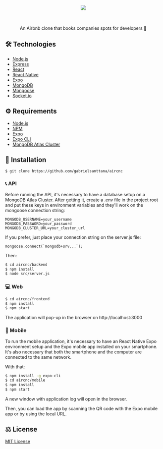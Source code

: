<div align="center" style="margin-bottom: 50px">
  <img src="https://github.com/gabrielsanttana/aircnc/blob/master/mobile/assets/logo.png?raw=true)"/>
</div>

###

<p align="center">An Airbnb clone that books companies spots for developers 🏢</p>

## 🛠️ Technologies

<ul>
  <li><a href="https://nodejs.org/en/">Node.js</a></li>
  <li><a href="https://expressjs.com/">Express</a></li>
  <li><a href="https://reactjs.org/">React</a></li>
  <li><a href="https://reactnative.dev/">React Native</a></li>
  <li><a href="https://expo.io/">Expo</a></li>
  <li><a href="https://www.mongodb.com/">MongoDB</a></li>
  <li><a href="https://mongoosejs.com/">Mongoose</a></li>
  <li><a href="https://socket.io/">Socket.io</a></li>
</ul>

## ⚙️ Requirements

<ul>
  <li><a href="https://nodejs.org/en/">Node.js</a></li>
  <li><a href="https://www.npmjs.com/">NPM</a></li>
  <li><a href="https://expo.io/">Expo</a></li>
  <li><a href="https://expo.io/">Expo CLI</a></li>
  <li><a href="https://www.mongodb.com/cloud/atlas">MongoDB Atlas Cluster</a></li>
</ul>

## 🚀 Installation

```
$ git clone https://github.com/gabrielsanttana/aircnc
```

### 📞 API

Before running the API, it's necessary to have a database setup on a MongoDB Atlas Cluster. After getting it, create a .env file in the project root and put these keys in environment variables and they'll work on the mongoose connection string:

```
MONGODB_USERNAME=your_username
MONGODB_PASSWORD=your_password
MONGODB_CLUSTER_URL=your_cluster_url
```

If you prefer, just place your connection string on the server.js file:

```
mongoose.connect(`mongodb+srv...`);
```

Then:

```bash
$ cd aircnc/backend
$ npm install
$ node src/server.js
```

### 💻 Web

```bash
$ cd aircnc/frontend
$ npm install
$ npm start 
```

The application will pop-up in the browser on http://localhost:3000

### 📱 Mobile

To run the mobile application, it's necessary to have an React Native Expo environment setup and the Expo mobile app installed on your smartphone. 
It's also necessary that both the smartphone and the computer are connected to the same network.

With that:

```bash
$ npm install -g expo-cli
$ cd aircnc/mobile
$ npm install
$ npm start
```

<p>A new window with application log will open in the browser.</p>
<p>Then, you can load the app by scanning the QR code with the Expo mobile app or by using the local URL.</p>

## ⚖️ License

[MIT License](https://github.com/gabrielsanttana/aircnc/blob/master/LICENSE)
